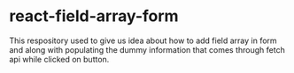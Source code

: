 # react-field-array-form
This respository used to give us idea about how to add field array in form and along with populating  the dummy information that comes through fetch api while clicked on button.
